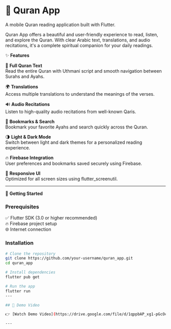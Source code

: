 # 📖 Quran App
A mobile Quran reading application built with Flutter.

Quran App offers a beautiful and user-friendly experience to read, listen, and explore the Quran. With clear Arabic text, translations, and audio recitations, it's a complete spiritual companion for your daily readings.

✨ **Features**

📖 **Full Quran Text**  
Read the entire Quran with Uthmani script and smooth navigation between Surahs and Ayahs.

🌍 **Translations**  
Access multiple translations to understand the meanings of the verses.

🔊 **Audio Recitations**  
Listen to high-quality audio recitations from well-known Qaris.

🔖 **Bookmarks & Search**  
Bookmark your favorite Ayahs and search quickly across the Quran.

🌗 **Light & Dark Mode**  
Switch between light and dark themes for a personalized reading experience.

🔥 **Firebase Integration**  
User preferences and bookmarks saved securely using Firebase.

📱 **Responsive UI**  
Optimized for all screen sizes using flutter_screenutil.

---

🚀 **Getting Started**

### Prerequisites
✅ Flutter SDK (3.0 or higher recommended)  
🔥 Firebase project setup  
🌐 Internet connection  

### Installation
```bash
# Clone the repository
git clone https://github.com/your-username/quran_app.git
cd quran_app

# Install dependencies
flutter pub get

# Run the app
flutter run
---

## 🎥 Demo Video

👉 [Watch Demo Video](https://drive.google.com/file/d/1qppbAP_xg1-pGcOcSkTeyw82_rs8R9bE/view?usp=drive_link)

---
